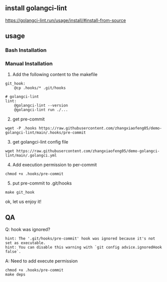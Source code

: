 ## install golangci-lint
https://golangci-lint.run/usage/install/#install-from-source

## usage
### Bash Installation

### Manual Installation
1. Add the following content to the makefile
```
git_hook:
	@cp .hooks/* .git/hooks

# golangci-lint
lint:
	@golangci-lint --version
	@golangci-lint run ./...
```
2. get pre-commit
```shell
wget -P .hooks https://raw.githubusercontent.com/zhangxiaofeng05/demo-golangci-lint/main/.hooks/pre-commit
```
3. get golangci-lint config file
```
wget https://raw.githubusercontent.com/zhangxiaofeng05/demo-golangci-lint/main/.golangci.yml
```
4. Add execution permission to per-commit
```
chmod +x .hooks/pre-commit
```
5. put pre-commit to .git/hooks
```shell
make git_hook
```

ok, let us enjoy it!

## QA
Q: hook was ignored?
```
hint: The '.git/hooks/pre-commit' hook was ignored because it's not set as executable.
hint: You can disable this warning with `git config advice.ignoredHook false`.
```
A: Need to add execute permission
```
chmod +x .hooks/pre-commit
make deps
```
